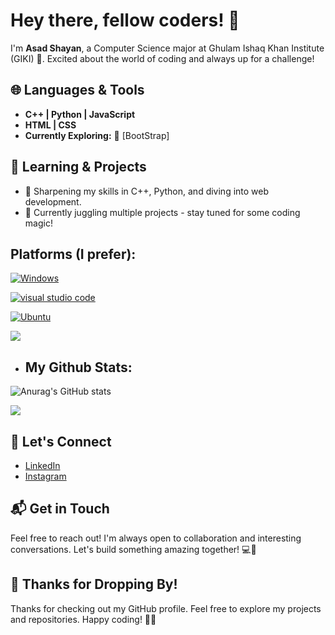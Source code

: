 # Hey there, fellow coders! 👋

I'm **Asad Shayan**, a Computer Science major at Ghulam Ishaq Khan Institute (GIKI) 🚀. Excited about the world of coding and always up for a challenge!

## 🌐 Languages & Tools

- **C++ | Python | JavaScript**
- **HTML | CSS**
- **Currently Exploring:** 🚀 [BootStrap]

## 🌱 Learning & Projects

- 📘 Sharpening my skills in C++, Python, and diving into web development.
- 🚀 Currently juggling multiple projects - stay tuned for some coding magic!

## Platforms (I prefer):
<a href='https://github.com/shivamkapasia0' target="_blank"><img alt='Windows' src='https://img.shields.io/badge/Windows-100000?style=for-the-badge&logo=Windows&logoColor=white&labelColor=286BDD&color=1A44DD'/></a>

<a href='https://github.com/shivamkapasia0' target="_blank"><img alt='visual studio code' src='https://img.shields.io/badge/VS_Code-100000?style=for-the-badge&logo=visual studio code&logoColor=white&labelColor=7274FF&color=699CE0'/></a>

<a href='https://github.com/shivamkapasia0' target="_blank"><img alt='Ubuntu' src='https://img.shields.io/badge/Ubuntu-100000?style=for-the-badge&logo=Ubuntu&logoColor=white&labelColor=FD950B&color=FD9A18'/></a>

<img src="https://img.shields.io/badge/PyCharm-000000.svg?&style=for-the-badge&logo=PyCharm&logoColor=white" />

- ## My Github Stats:

![Anurag's GitHub stats](https://github-readme-stats.vercel.app/api?username=AsadShayan&show_icons=true&theme=radical)

![](https://github-readme-streak-stats.herokuapp.com/?user=AsadShayan&theme=jolly&hide_border=false)<br/>

## 🤝 Let's Connect

- [LinkedIn](https://www.linkedin.com/in/asad-shayan-b5b682297?utm_source=share&utm_campaign=share_via&utm_content=profile&utm_medium=ios_app)
- [Instagram](https://www.instagram.com/is_shayan_missing?igsh=MzRlODBiNWFlZA==)


## 📬 Get in Touch

Feel free to reach out! I'm always open to collaboration and interesting conversations. Let's build something amazing together! 💻🌈

## 🎉 Thanks for Dropping By!

Thanks for checking out my GitHub profile. Feel free to explore my projects and repositories. Happy coding! 🚀✨
